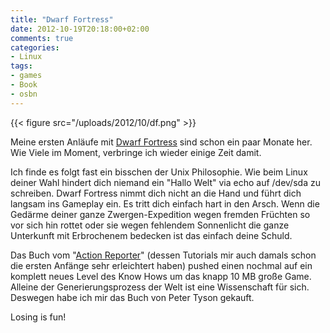 ```yaml
---
title: "Dwarf Fortress"
date: 2012-10-19T20:18:00+02:00
comments: true
categories:
- Linux
tags:
- games
- Book
- osbn
---
```


{{< figure src="/uploads/2012/10/df.png" >}}

Meine ersten Anläufe mit [Dwarf Fortress](http://www.bay12games.com/dwarves/)
sind schon ein paar Monate her. Wie Viele im Moment, verbringe ich wieder
einige Zeit damit.

Ich finde es folgt fast ein bisschen der Unix Philosophie. Wie beim Linux
deiner Wahl hindert dich niemand ein "Hallo Welt" via echo auf /dev/sda zu
schreiben.  Dwarf Fortress nimmt dich nicht an die Hand und führt dich
langsam ins Gameplay ein.  Es tritt dich einfach hart in den Arsch. Wenn
die Gedärme deiner ganze Zwergen-Expedition wegen fremden Früchten so vor
sich hin rottet oder sie wegen fehlendem Sonnenlicht die ganze Unterkunft
mit Erbrochenem bedecken ist das einfach deine Schuld.

Das Buch vom "[Action Reporter](http://afteractionreporter.com/dwarf-fortress-tutorials/)"
(dessen Tutorials mir auch damals schon die ersten Anfänge sehr erleichtert
haben) pushed einen nochmal auf ein komplett neues Level des Know Hows um
das knapp 10 MB große Game. Alleine der Generierungsprozess der Welt ist
eine Wissenschaft für sich. Deswegen habe ich mir das Buch von Peter Tyson
gekauft.

Losing is fun!
